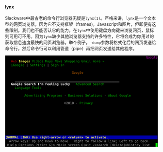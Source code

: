 #### lynx

Slackware中最古老的命令行浏览器无疑是`lynx(1)`。严格来讲，`lynx`是一个文本型的网页浏览器，因为它不支持框架（frames)，Javascript和图片，但即便有这些限制，我们也不能否认它的能力。在`lynx`中使用键盘方向键来浏览网页，鼠标则可用可不用。因为`lynx`缺少其他浏览器支持的许多特性，它将会成为你用过的获取信息速度最快的网页浏览器。举个例子，`-dump`参数将格式化后的网页发送给命令行，然后命令行可以利用管道（pipe）再把网页发送给其他程序。

![lynx](../../img/lynx.png)

